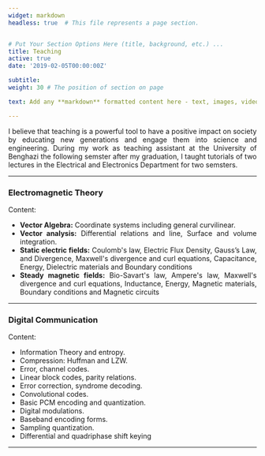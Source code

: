 ```yaml
---
widget: markdown
headless: true  # This file represents a page section.


# Put Your Section Options Here (title, background, etc.) ...
title: Teaching
active: true
date: '2019-02-05T00:00:00Z'

subtitle:
weight: 30 # The position of section on page

text: Add any **markdown** formatted content here - text, images, videos, galleries - and even HTML code!

---
```


<div style="text-align: justify"> I believe that teaching is a powerful tool to have a positive impact on society by educating new generations and engage them into science and engineering. During my work as teaching assistant at the University of Benghazi the following semster after my graduation, I taught tutorials of two lectures in the Electrical and Electronics Department for two semsters.   


-------

### Electromagnetic Theory
Content: 
- **Vector Algebra:** Coordinate systems including general curvilinear.
- **Vector analysis:** Differential relations and line, Surface and volume integration.
- **Static electric fields:** Coulomb's law, Electric Flux Density, Gauss’s Law, and Divergence, Maxwell's divergence and curl equations, Capacitance, Energy, Dielectric materials and Boundary conditions
- **Steady magnetic fields:** Bio-Savart's law, Ampere's law, Maxwell's divergence and curl equations, Inductance, Energy, Magnetic materials, Boundary conditions and Magnetic circuits

-------

 ### Digital Communication
Content: 
- Information Theory and entropy.
- Compression: Huffman and LZW.
- Error, channel codes.
- Linear block codes, parity relations.
- Error correction, syndrome decoding.
- Convolutional codes.
- Basic PCM encoding and quantization.
- Digital modulations.
- Baseband encoding forms.
- Sampling quantization.
- Differential and quadriphase shift keying
</div>

---
